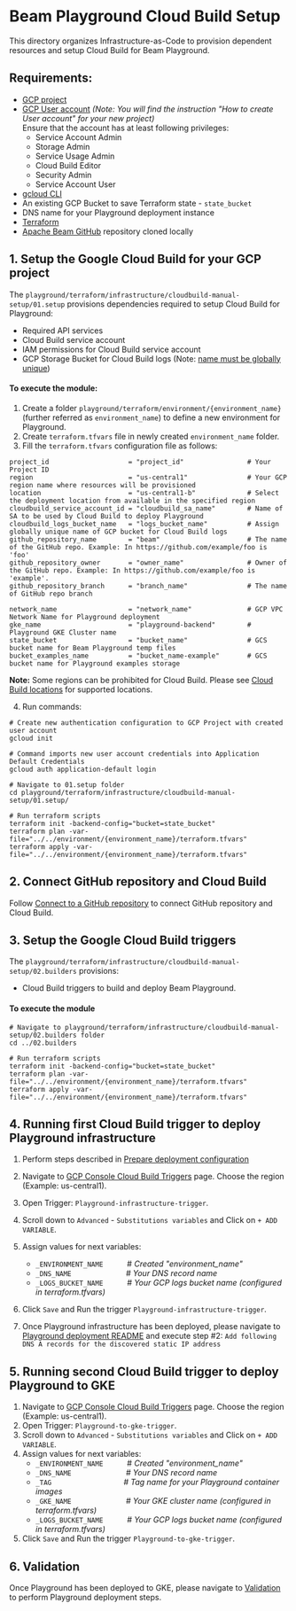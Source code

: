<!---
    Licensed to the Apache Software Foundation (ASF) under one
    or more contributor license agreements.  See the NOTICE file
    distributed with this work for additional information
    regarding copyright ownership.  The ASF licenses this file
    to you under the Apache License, Version 2.0 (the
    "License"); you may not use this file except in compliance
    with the License.  You may obtain a copy of the License at
      http://www.apache.org/licenses/LICENSE-2.0
    Unless required by applicable law or agreed to in writing,
    software distributed under the License is distributed on an
    "AS IS" BASIS, WITHOUT WARRANTIES OR CONDITIONS OF ANY
    KIND, either express or implied.  See the License for the
    specific language governing permissions and limitations
    under the License.
-->

# Beam Playground Cloud Build Setup

This directory organizes Infrastructure-as-Code to provision dependent resources and setup Cloud Build for Beam Playground.

## Requirements:

- [GCP project](https://cloud.google.com/resource-manager/docs/creating-managing-projects)
- [GCP User account](https://cloud.google.com/appengine/docs/standard/access-control?tab=python) _(Note: You will find the instruction "How to create User account" for your new project)_<br>
  Ensure that the account has at least following privileges:
    - Service Account Admin
    - Storage Admin
    - Service Usage Admin
    - Cloud Build Editor
    - Security Admin
    - Service Account User
- [gcloud CLI](https://cloud.google.com/sdk/docs/install-sdk)
- An existing GCP Bucket to save Terraform state - `state_bucket`
- DNS name for your Playground deployment instance
- [Terraform](https://www.terraform.io/)
- [Apache Beam GitHub](https://github.com/apache/beam) repository cloned locally

## 1. Setup the Google Cloud Build  for your GCP project

The `playground/terraform/infrastructure/cloudbuild-manual-setup/01.setup` provisions dependencies required to setup Cloud Build for Playground:
- Required API services
- Cloud Build service account
- IAM permissions for Cloud Build service account
- GCP Storage Bucket for Cloud Build logs (Note: [name must be globally unique](https://cloud.google.com/storage/docs/buckets#:~:text=Bucket%20names%20reside%20in%20a,responds%20with%20an%20error%20message.))

#### To execute the module:

1. Create a folder `playground/terraform/environment/{environment_name}` (further referred as `environment_name`) to define a new environment for Playground.
2. Create `terraform.tfvars` file in newly created `environment_name` folder.
3. Fill the `terraform.tfvars` configuration file as follows:

```
project_id                    = "project_id"                # Your Project ID
region                        = "us-central1"               # Your GCP region name where resources will be provisioned
location                      = "us-central1-b"             # Select the deployment location from available in the specified region
cloudbuild_service_account_id = "cloudbuild_sa_name"        # Name of SA to be used by Cloud Build to deploy Playground
cloudbuild_logs_bucket_name   = "logs_bucket_name"          # Assign globally unique name of GCP bucket for Cloud Build logs
github_repository_name        = "beam"                      # The name of the GitHub repo. Example: In https://github.com/example/foo is 'foo'
github_repository_owner       = "owner_name"                # Owner of the GitHub repo. Example: In https://github.com/example/foo is 'example'.
github_repository_branch      = "branch_name"               # The name of GitHub repo branch

network_name                  = "network_name"              # GCP VPC Network Name for Playground deployment
gke_name                      = "playground-backend"        # Playground GKE Cluster name
state_bucket                  = "bucket_name"               # GCS bucket name for Beam Playground temp files
bucket_examples_name          = "bucket_name-example"       # GCS bucket name for Playground examples storage
```

**Note:** Some regions can be prohibited for Cloud Build. Please see [Cloud Build locations](https://cloud.google.com/build/docs/locations) for supported locations.

4. Run commands:

```console
# Create new authentication configuration to GCP Project with created user account
gcloud init

# Command imports new user account credentials into Application Default Credentials
gcloud auth application-default login

# Navigate to 01.setup folder
cd playground/terraform/infrastructure/cloudbuild-manual-setup/01.setup/

# Run terraform scripts
terraform init -backend-config="bucket=state_bucket"
terraform plan -var-file="../../environment/{environment_name}/terraform.tfvars"
terraform apply -var-file="../../environment/{environment_name}/terraform.tfvars"
```

## 2. Connect GitHub repository and Cloud Build
Follow [Connect to a GitHub repository](https://cloud.google.com/build/docs/automating-builds/github/connect-repo-github) to connect GitHub repository and Cloud Build.

## 3. Setup the Google Cloud Build triggers

The `playground/terraform/infrastructure/cloudbuild-manual-setup/02.builders` provisions:
- Cloud Build triggers to build and deploy Beam Playground.

#### To execute the module

```
# Navigate to playground/terraform/infrastructure/cloudbuild-manual-setup/02.builders folder
cd ../02.builders

# Run terraform scripts
terraform init -backend-config="bucket=state_bucket"
terraform plan -var-file="../../environment/{environment_name}/terraform.tfvars"
terraform apply -var-file="../../environment/{environment_name}/terraform.tfvars"
```

## 4. Running first Cloud Build trigger to deploy Playground infrastructure

1. Perform steps described in [Prepare deployment configuration](https://github.com/apache/beam/tree/Infra%2Bplayground-in-gke/playground/terraform#prepare-deployment-configuration)
2. Navigate to [GCP Console Cloud Build Triggers](https://console.cloud.google.com/cloud-build/triggers) page. Choose the region (Example: us-central1).
3. Open Trigger: `Playground-infrastructure-trigger`.
4. Scroll down to `Advanced` - `Substitutions variables` and Click on `+ ADD VARIABLE`.
5. Assign values for next variables:
    - `_ENVIRONMENT_NAME` &nbsp; &nbsp; &nbsp; &nbsp; &nbsp; # *Created "environment_name"*
    - `_DNS_NAME`  &nbsp; &nbsp; &nbsp; &nbsp; &nbsp; &nbsp; &nbsp; &nbsp; &nbsp; &nbsp; &nbsp; &nbsp; *# Your DNS record name*
    - `_LOGS_BUCKET_NAME` &nbsp; &nbsp; &nbsp; &nbsp; &nbsp; *# Your GCP logs bucket name (configured in terraform.tfvars)*
6. Click `Save` and Run the trigger `Playground-infrastructure-trigger`.

7. Once Playground infrastructure has been deployed, please navigate to
   [Playground deployment README](https://github.com/apache/beam/tree/master/playground/terraform#deploy-playground-infrastructure) and execute step #2:
   `Add following DNS A records for the discovered static IP address`

## 5. Running second Cloud Build trigger to deploy Playground to GKE

1. Navigate to [GCP Console Cloud Build Triggers](https://console.cloud.google.com/cloud-build/triggers) page. Choose the region (Example: us-central1).
2. Open Trigger: `Playground-to-gke-trigger`.
3. Scroll down to `Advanced` - `Substitutions variables` and Click on `+ ADD VARIABLE`.
4. Assign values for next variables:
    - `_ENVIRONMENT_NAME` &nbsp; &nbsp; &nbsp; &nbsp; &nbsp;  # *Created "environment_name"*
    - `_DNS_NAME` &nbsp; &nbsp; &nbsp; &nbsp; &nbsp; &nbsp; &nbsp; &nbsp; &nbsp; &nbsp;  &nbsp;  &nbsp;  *# Your DNS record name*
    - `_TAG` &nbsp; &nbsp; &nbsp; &nbsp; &nbsp;  &nbsp; &nbsp; &nbsp; &nbsp; &nbsp; &nbsp; &nbsp; &nbsp; &nbsp; &nbsp; &nbsp; *# Tag name for your Playground container images*
    - `_GKE_NAME` &nbsp; &nbsp; &nbsp; &nbsp; &nbsp; &nbsp; &nbsp; &nbsp; &nbsp; &nbsp; &nbsp; &nbsp; *# Your GKE cluster name (configured in terraform.tfvars)*
    - `_LOGS_BUCKET_NAME` &nbsp; &nbsp; &nbsp; &nbsp; &nbsp; *# Your GCP logs bucket name (configured in terraform.tfvars)*
5. Click `Save` and Run the trigger `Playground-to-gke-trigger`.

## 6. Validation

Once Playground has been deployed to GKE, please navigate to [Validation](https://github.com/apache/beam/tree/master/playground/terraform#validate-deployed-playground) to perform Playground deployment steps.